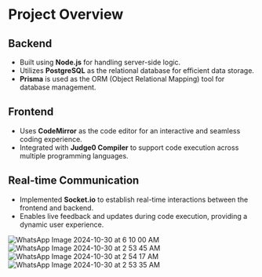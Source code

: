 # Project Overview

## Backend
- Built using **Node.js** for handling server-side logic.
- Utilizes **PostgreSQL** as the relational database for efficient data storage.
- **Prisma** is used as the ORM (Object Relational Mapping) tool for database management.

## Frontend
- Uses **CodeMirror** as the code editor for an interactive and seamless coding experience.
- Integrated with **Judge0 Compiler** to support code execution across multiple programming languages.

## Real-time Communication
- Implemented **Socket.io** to establish real-time interactions between the frontend and backend.
- Enables live feedback and updates during code execution, providing a dynamic user experience.

![WhatsApp Image 2024-10-30 at 6 10 00 AM](https://github.com/user-attachments/assets/3d3f878e-f53d-4501-9096-718b7d933428)
![WhatsApp Image 2024-10-30 at 2 53 45 AM](https://github.com/user-attachments/assets/e3cf7864-aa1a-4924-9d61-0510b681ee24)
![WhatsApp Image 2024-10-30 at 2 54 17 AM](https://github.com/user-attachments/assets/0f4505e7-9ceb-4ee2-baea-ca8e0b86594a)
![WhatsApp Image 2024-10-30 at 2 53 35 AM](https://github.com/user-attachments/assets/3fdf0ef1-9a9d-4ee4-b74a-06b88055425b)
